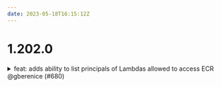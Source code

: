 ```yaml
---
date: 2023-05-18T16:15:12Z
---
```


# 1.202.0

<details>
  <summary>feat: adds ability to list principals of Lambdas allowed to access ECR @gberenice (#680)</summary>

### what
* This change allows listing IDs of the accounts allowed to consume ECR.

### why
* This is supported by [terraform-aws-ecr](https://github.com/cloudposse/terraform-aws-ecr/tree/main), but not the component.

### references
* N/A


</details>